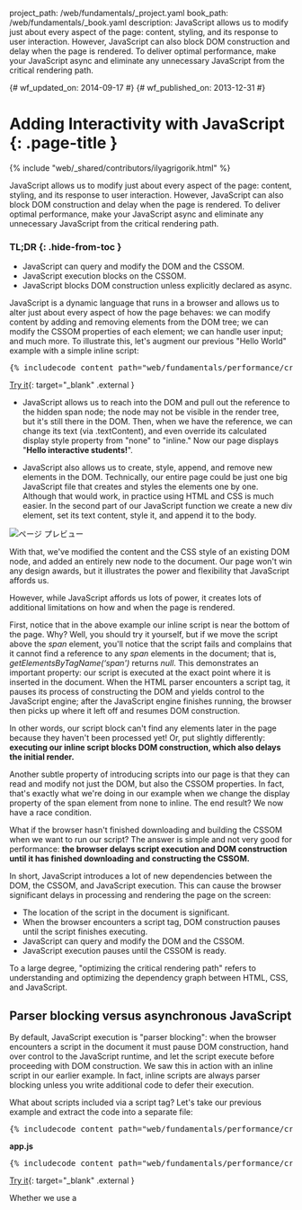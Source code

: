project_path: /web/fundamentals/_project.yaml
book_path: /web/fundamentals/_book.yaml
description: JavaScript allows us to modify just about every aspect of the page: content, styling, and its response to user interaction. However, JavaScript can also block DOM construction and delay when the page is rendered. To deliver optimal performance, make your JavaScript async and eliminate any unnecessary JavaScript from the critical rendering path.

{# wf_updated_on: 2014-09-17 #}
{# wf_published_on: 2013-12-31 #}

# Adding Interactivity with JavaScript {: .page-title }

{% include "web/_shared/contributors/ilyagrigorik.html" %}

JavaScript allows us to modify just about every aspect of the page: content,
styling, and its response to user interaction. However, JavaScript can also
block DOM construction and delay when the page is rendered. To deliver optimal
performance, make your JavaScript async and eliminate any unnecessary JavaScript
from the critical rendering path.

### TL;DR {: .hide-from-toc }

- JavaScript can query and modify the DOM and the CSSOM.
- JavaScript execution blocks on the CSSOM.
- JavaScript blocks DOM construction unless explicitly declared as async.

JavaScript is a dynamic language that runs in a browser and allows us to alter just about every aspect of how the page behaves: we can modify content by adding and removing elements from the DOM tree; we can modify the CSSOM properties of each element; we can handle user input; and much more. To illustrate this, let's augment our previous "Hello World" example with a simple inline script:


<pre class="prettyprint">
{% includecode content_path="web/fundamentals/performance/critical-rendering-path/_code/script.html" region_tag="full" adjust_indentation="auto" %}
</pre>


[Try it](https://googlesamples.github.io/web-fundamentals/fundamentals/performance/critical-rendering-path/script.html){: target="_blank" .external }

- JavaScript allows us to reach into the DOM and pull out the reference to the hidden span node; the node may not be visible in the render tree, but it's still there in the DOM. Then, when we have the reference, we can change its text (via .textContent), and even override its calculated display style property from "none" to "inline." Now our page displays "**Hello interactive students!**".

- JavaScript also allows us to create, style, append, and remove new elements in the DOM. Technically, our entire page could be just one big JavaScript file that creates and styles the elements one by one. Although that would work, in practice using HTML and CSS is much easier. In the second part of our JavaScript function we create a new div element, set its text content, style it, and append it to the body.


<img src="images/device-js-small.png" alt="ページ プレビュー">


With that, we've modified the content and the CSS style of an existing DOM node, and added an entirely new node to the document. Our page won't win any design awards, but it illustrates the power and flexibility that JavaScript affords us.

However, while JavaScript affords us lots of power, it creates lots of additional limitations on how and when the page is rendered.

First, notice that in the above example our inline script is near the bottom of the page. Why? Well, you should try it yourself, but if we move the script above the *span* element, you'll notice that the script fails and complains that it cannot find a reference to any *span* elements in the document; that is, *getElementsByTagName(‘span')* returns *null*. This demonstrates an important property: our script is executed at the exact point where it is inserted in the document. When the HTML parser encounters a script tag, it pauses its process of constructing the DOM and yields control to the JavaScript engine; after the JavaScript engine finishes running, the browser then picks up where it left off and resumes DOM construction.

In other words, our script block can't find any elements later in the page because they haven't been processed yet! Or, put slightly differently: **executing our inline script blocks DOM construction, which also delays the initial render.**

Another subtle property of introducing scripts into our page is that they can read and modify not just the DOM, but also the CSSOM properties. In fact, that's exactly what we're doing in our example when we change the display property of the span element from none to inline. The end result? We now have a race condition.

What if the browser hasn't finished downloading and building the CSSOM when we want to run our script? The answer is simple and not very good for performance: **the browser delays script execution and DOM construction until it has finished downloading and constructing the CSSOM.**

In short, JavaScript introduces a lot of new dependencies between the DOM, the CSSOM, and JavaScript execution. This can cause the browser significant delays in processing and rendering the page on the screen:

- The location of the script in the document is significant.
- When the browser encounters a script tag, DOM construction pauses until the script finishes executing.
- JavaScript can query and modify the DOM and the CSSOM.
- JavaScript execution pauses until the CSSOM is ready.

To a large degree, "optimizing the critical rendering path"  refers to understanding and optimizing the dependency graph between HTML, CSS, and JavaScript.

## Parser blocking versus asynchronous JavaScript

By default, JavaScript execution is "parser blocking": when the browser encounters a script in the document it must pause DOM construction, hand over control to the JavaScript runtime, and let the script execute before proceeding with DOM construction. We saw this in action with an inline script in our earlier example. In fact, inline scripts are always parser blocking unless you write additional code to defer their execution.

What about scripts included via a script tag? Let's take our previous example and extract the code into a separate file:


<pre class="prettyprint">
{% includecode content_path="web/fundamentals/performance/critical-rendering-path/_code/split_script.html" region_tag="full" adjust_indentation="auto" %}
</pre>


**app.js**


<pre class="prettyprint">
{% includecode content_path="web/fundamentals/performance/critical-rendering-path/_code/app.js" region_tag="full" adjust_indentation="auto" %}
</pre>


[Try it](https://googlesamples.github.io/web-fundamentals/fundamentals/performance/critical-rendering-path/split_script.html){: target="_blank" .external }

Whether we use a <script> tag or an inline JavaScript snippet, you'd
expect both to  behave the same way. In both cases, the browser pauses and
executes the script before it  can process the remainder of the document.
However, **in the case of an external JavaScript file the browser must pause to
wait for the script to be fetched from disk, cache, or a remote server, which
can add tens to thousands of milliseconds of delay to the critical rendering
path.**

By default all JavaScript is parser blocking. Because the browser does not know what the script is planning to do on the page, it assumes the worst case scenario and blocks the parser. A  signal to the browser that the script does not need to be executed at the exact point where it's referenced allows the browser to continue to construct the DOM and let the script execute when it is ready; for example, after the file is fetched from cache or a remote server.

To achieve this, we mark our script as *async*:


<pre class="prettyprint">
{% includecode content_path="web/fundamentals/performance/critical-rendering-path/_code/split_script_async.html" region_tag="full" adjust_indentation="auto" %}
</pre>


[Try it](https://googlesamples.github.io/web-fundamentals/fundamentals/performance/critical-rendering-path/split_script_async.html){: target="_blank" .external }

Adding the async keyword to the script tag tells the browser not to block DOM construction while it waits for the script to become available, which can significantly improve performance.
